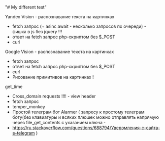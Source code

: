 "# My different test" 


Yandex Vision - распознавание текста на картинках 
 + fetch запрос (+ asinc await - несколько запросов по очереди) - фишка в js без jquery !!!
 + ответ на fetch запрос php-скриптом без $_POST 
 + curl

Google Vision - распознавание текста на картинках 
 + fetch запрос
 + ответ на fetch запрос php-скриптом без $_POST 
 + curl
 + Рисование примитивов на картинках !

get_time
 + Cross_domain requests !!!! - view header
 + fetch запрос
 + temper_monkey
 + Простой телеграм бот Alarmer ( запросу к простому телеграм боту(без клавиатуры и всяких плюшек можно отправлять напрямую через file_get_contents с указанием ключа - 
 + https://ru.stackoverflow.com/questions/688794/Уведомления-с-сайта-в-telegram )

